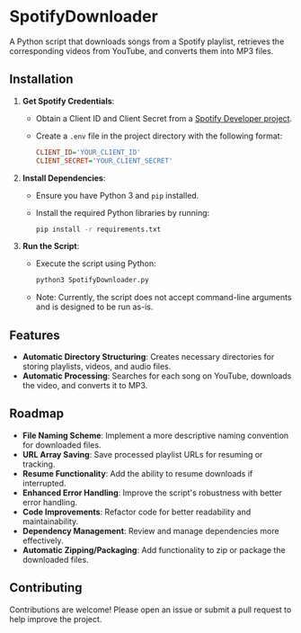 # SpotifyDownloader

A Python script that downloads songs from a Spotify playlist, retrieves the corresponding videos from YouTube, and converts them into MP3 files.

## Installation

1. **Get Spotify Credentials**:
   - Obtain a Client ID and Client Secret from a [Spotify Developer project](https://developer.spotify.com/dashboard).
   - Create a `.env` file in the project directory with the following format:

     ```ini
     CLIENT_ID='YOUR_CLIENT_ID'
     CLIENT_SECRET='YOUR_CLIENT_SECRET'
     ```

2. **Install Dependencies**:
   - Ensure you have Python 3 and `pip` installed.
   - Install the required Python libraries by running:

     ```bash
     pip install -r requirements.txt
     ```

3. **Run the Script**:
   - Execute the script using Python:

     ```bash
     python3 SpotifyDownloader.py
     ```

   - Note: Currently, the script does not accept command-line arguments and is designed to be run as-is.

## Features

- **Automatic Directory Structuring**: Creates necessary directories for storing playlists, videos, and audio files.
- **Automatic Processing**: Searches for each song on YouTube, downloads the video, and converts it to MP3.

## Roadmap

- **File Naming Scheme**: Implement a more descriptive naming convention for downloaded files.
- **URL Array Saving**: Save processed playlist URLs for resuming or tracking.
- **Resume Functionality**: Add the ability to resume downloads if interrupted.
- **Enhanced Error Handling**: Improve the script's robustness with better error handling.
- **Code Improvements**: Refactor code for better readability and maintainability.
- **Dependency Management**: Review and manage dependencies more effectively.
- **Automatic Zipping/Packaging**: Add functionality to zip or package the downloaded files.

## Contributing

Contributions are welcome! Please open an issue or submit a pull request to help improve the project.
